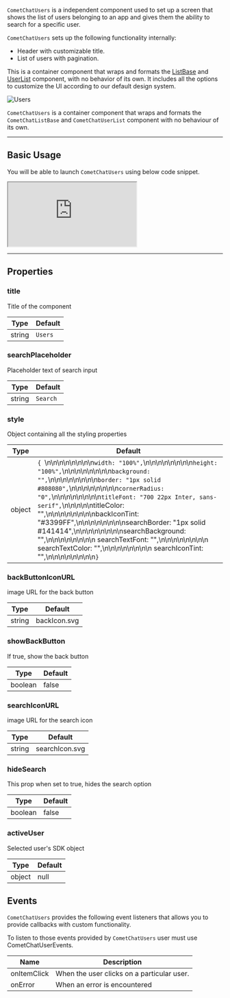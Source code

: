 
`CometChatUsers` is a independent component used to set up a screen that shows the list of users belonging to an app and gives them the ability to search for a specific user.

`CometChatUsers` sets up the following functionality internally:

- Header with customizable title.
- List of users with pagination.

This is a container component that wraps and formats the [ListBase](https://www.cometchat.com/docs/v3/react-chat-ui-kit/listbase) and [UserList](https://www.cometchat.com/docs/v3/react-chat-ui-kit/userlist) component, with no behavior of its own. It includes all the options to customize the UI according to our default design system.


![Users](https://uploads.developerhub.io/prod/x9W8/n3ep3yvw19d0a744ja5eypch2x52xazl9onlgwozonmn3tttz3wsa0ecl64khpuo.png)


`CometChatUsers` is a container component that wraps and formats the `CometChatListBase` and `CometChatUserList` component with no behaviour of its own.

---

## Basic Usage

You will be able to launch `CometChatUsers` using below code snippet.


<iframe src="https://codesandbox.io/embed/cometchatusers-e5vmqr?fontsize=14&hidenavigation=1&theme=dark"
     style={{ width: '100%', height: '500px', border: 0, borderRadius: '4px', overflow:'hidden' }}
     title="CometChatUsers"
     allow="accelerometer; ambient-light-sensor; camera; encrypted-media; geolocation; gyroscope; hid; microphone; midi; payment; usb; vr; xr-spatial-tracking"
     sandbox="allow-forms allow-modals allow-popups allow-presentation allow-same-origin allow-scripts"
   ></iframe>


---

## Properties

### **title**

Title of the component


| **Type** | **Default** | 
| ---- | ---- | 
| string | `Users` | 


### **searchPlaceholder**

Placeholder text of search input


| **Type** | **Default** | 
| ---- | ---- | 
| string | `Search` | 


### **style**

Object containing all the styling properties


| **Type** | **Default** | 
| ---- | ---- | 
| object | `{ `\n\n\n\n\n\n\n\n`width: "100%",`\n\n\n\n\n\n\n\n`height: "100%",`\n\n\n\n\n\n\n\n`background: "",`\n\n\n\n\n\n\n\n`border: "1px solid #808080",`\n\n\n\n\n\n\n\n`cornerRadius: "0",`\n\n\n\n\n\n\n\n`titleFont: "700 22px Inter, sans-serif",`\n\n\n\n\ntitleColor: "",\n\n\n\n\n\n\n\nbackIconTint: "#3399FF",\n\n\n\n\n\n\n\nsearchBorder: "1px solid #141414",\n\n\n\n\n\n\n\nsearchBackground: "",\n\n\n\n\n\n\n\n        searchTextFont: "",\n\n\n\n\n\n\n\n        searchTextColor: "",\n\n\n\n\n\n\n\n        searchIconTint: "",\n\n\n\n\n\n\n\n`}` | 


### **backButtonIconURL**

image URL for the back button


| **Type** | **Default** | 
| ---- | ---- | 
| string | backIcon.svg | 


### **showBackButton**

If true, show the back button


| **Type** | **Default** | 
| ---- | ---- | 
| boolean | false | 


### **searchIconURL**

image URL for the search icon


| **Type** | **Default** | 
| ---- | ---- | 
| string | searchIcon.svg | 


### **hideSearch**

This prop when set to true, hides the search option


| **Type** | **Default** | 
| ---- | ---- | 
| boolean | false | 


### **activeUser**

Selected user's SDK object


| **Type** | **Default** | 
| ---- | ---- | 
| object | null | 


## Events

`CometChatUsers` provides the following event listeners that allows you to provide callbacks with custom functionality.

To listen to those events provided by `CometChatUsers` user must use CometChatUserEvents.


| Name | Description | 
| ---- | ---- | 
| onItemClick | When the user clicks on a particular user. | 
| onError | When an error is encountered | 



